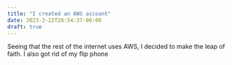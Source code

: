 ```yaml
---
title: "I created an AWS account"
date: 2023-2-22T20:54:37-06:00
draft: true
---
```


Seeing that the rest of the internet uses AWS, I decided to make the leap of faith.  I also got rid of my flip phone
